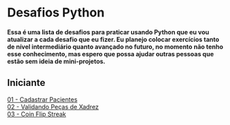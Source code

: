 # **Desafios Python**

#### Essa é uma lista de desafios para praticar usando Python que eu vou atualizar a cada desafio que eu fizer. Eu planejo colocar exercícios tanto de nível intermediário quanto avançado no futuro, no momento não tenho esse conhecimento, mas espero que possa ajudar outras pessoas que estão sem ideia de mini-projetos.

## **Iniciante**

[01 - Cadastrar Pacientes](https://github.com/Marcelo-4ever/Desafios/blob/main/DesafiosIniciante/cadastro_pacientes.py)																									  
[02 - Validando Peças de Xadrez](https://github.com/Marcelo-4ever/Desafios/blob/main/DesafiosIniciante/chessdictionary.py)                                                
[03 - Coin Flip Streak](https://github.com/Marcelo-4ever/Desafios/blob/main/DesafiosIniciante/coinflip.py)
